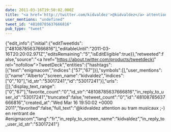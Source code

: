 ```yaml
---
date: 2011-03-16T19:50:02.000Z
title: "<a href='http://twitter.com/kidvaldez'>@kidvaldez</a> attention au tram musicaux ;-) en rentrant de #enigmacom″"
user_mentions: "undefined"
tweet_id: "48108785637666816"
pub_type: "tweet"
---
```

{"edit_info":{"initial":{"editTweetIds":["48108785637666816"],"editableUntil":"2011-03-16T20:20:02.971Z","editsRemaining":"5","isEditEligible":true}},"retweeted":false,"source":"<a href=\"https://about.twitter.com/products/tweetdeck\" rel=\"nofollow\">TweetDeck</a>","entities":{"hashtags":[{"text":"enigmacom","indices":["57","67"]}],"symbols":[],"user_mentions":[{"name":"Alberto","screen_name":"kidvaldez","indices":["0","10"],"id_str":"53017241","id":"53017241"}],"urls":[]},"display_text_range":["0","67"],"favorite_count":"0","id_str":"48108785637666816","in_reply_to_user_id":"53017241","truncated":false,"retweet_count":"0","id":"48108785637666816","created_at":"Wed Mar 16 19:50:02 +0000 2011","favorited":false,"full_text":"@kidvaldez attention au tram musicaux ;-) en rentrant de #enigmacom","lang":"fr","in_reply_to_screen_name":"kidvaldez","in_reply_to_user_id_str":"53017241"}
